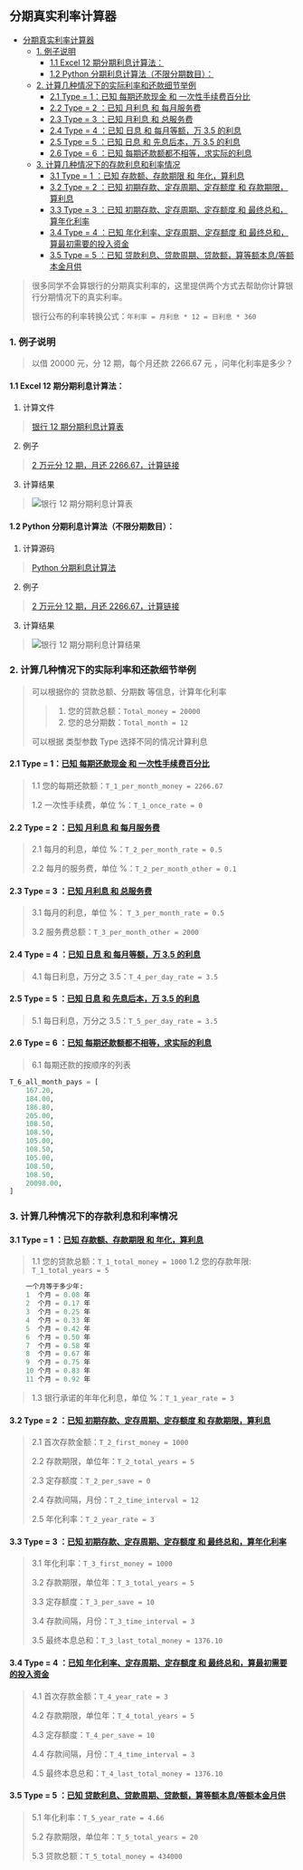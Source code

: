 ## 分期真实利率计算器

<!--ts-->
   * [分期真实利率计算器](#分期真实利率计算器)
      * [1. 例子说明](#1-例子说明)
         * [1.1 Excel 12 期分期利息计算法：](#11-excel-12-期分期利息计算法)
         * [1.2 Python 分期利息计算法（不限分期数目）：](#12-python-分期利息计算法不限分期数目)
      * [2. 计算几种情况下的实际利率和还款细节举例](#2-计算几种情况下的实际利率和还款细节举例)
         * [2.1 Type = 1：<a href="https://onlinegdb.com/S1m6AZAr8" rel="nofollow">已知 每期还款现金 和 一次性手续费百分比</a>](#21-type--1已知-每期还款现金-和-一次性手续费百分比)
         * [2.2 Type = 2 ：<a href="https://onlinegdb.com/Bk5C0ZRrI" rel="nofollow">已知 月利息 和 每月服务费</a>](#22-type--2-已知-月利息-和-每月服务费)
         * [2.3 Type = 3 ：<a href="https://onlinegdb.com/HJBV1MRHI" rel="nofollow">已知 月利息 和 总服务费</a>](#23-type--3-已知-月利息-和-总服务费)
         * [2.4 Type = 4 ：<a href="https://onlinegdb.com/rJg8U1MArU" rel="nofollow">已知 日息 和 每月等额，万 3.5 的利息</a>](#24-type--4-已知-日息-和-每月等额万-35-的利息)
         * [2.5 Type = 5 ：<a href="https://onlinegdb.com/H1pw1GAB8" rel="nofollow">已知 日息 和 先息后本，万 3.5 的利息</a>](#25-type--5-已知-日息-和-先息后本万-35-的利息)
         * [2.6 Type = 6 ：<a href="https://onlinegdb.com/rkzp1MRrU" rel="nofollow">已知 每期还款额都不相等，求实际的利息</a>](#26-type--6-已知-每期还款额都不相等求实际的利息)
      * [3. 计算几种情况下的存款利息和利率情况](#3-计算几种情况下的存款利息和利率情况)
         * [3.1 Type = 1 ：<a href="https://onlinegdb.com/B1fHQMRrU" rel="nofollow">已知 存款额、存款期限 和 年化，算利息</a>](#31-type--1-已知-存款额存款期限-和-年化算利息)
         * [3.2 Type = 2 ：<a href="https://onlinegdb.com/SyWImMASU" rel="nofollow">已知 初期存款、定存周期、定存额度 和 存款期限，算利息</a>](#32-type--2-已知-初期存款定存周期定存额度-和-存款期限算利息)
         * [3.3 Type = 3 ：<a href="https://onlinegdb.com/HyGvmG0SU" rel="nofollow">已知 初期存款、定存周期、定存额度 和 最终总和，算年化利率</a>](#33-type--3-已知-初期存款定存周期定存额度-和-最终总和算年化利率)
         * [3.4 Type = 4 ：<a href="https://onlinegdb.com/BkRD7zRrU" rel="nofollow">已知 年化利率、定存周期、定存额度 和 最终总和，算最初需要的投入资金</a>](#34-type--4-已知-年化利率定存周期定存额度-和-最终总和算最初需要的投入资金)
         * [3.5 Type = 5 ：<a href="https://onlinegdb.com/Hk9rQMXU8" rel="nofollow">已知 贷款利息、贷款周期、贷款额，算等额本息/等额本金月供</a>](#35-type--5-已知-贷款利息贷款周期贷款额算等额本息等额本金月供)
<!--te-->

> 很多同学不会算银行的分期真实利率的，这里提供两个方式去帮助你计算银行分期情况下的真实利率。
>
> 银行公布的利率转换公式：`年利率 = 月利息 * 12 = 日利息 * 360`

### 1. 例子说明
> 以借 20000 元，分 12 期，每个月还款 2266.67 元 ，问年化利率是多少？

#### 1.1 Excel 12 期分期利息计算法：

1. 计算文件
>
> [银行 12 期分期利息计算表](/银行-12-期分期利息计算表.xlsx)

2. 例子
>
> [2 万元分 12 期，月还 2266.67，计算链接](/银行-12-期分期利息计算表.xlsx)

3. 计算结果
>
> ![银行 12 期分期利息计算表](/pics/rate_calc_1.png)

#### 1.2 Python 分期利息计算法（不限分期数目）：

1. 计算源码
>
> [Python 分期利息计算法](/interst_rate_calc.py)

2. 例子
>
> [2 万元分 12 期，月还 2266.67，计算链接](https://onlinegdb.com/BkvybphrU)

3. 计算结果
>
> ![银行 12 期分期利息计算结果](/pics/rate_calc_2.png)

### 2. 计算几种情况下的实际利率和还款细节举例
> 可以根据你的 贷款总额、分期数 等信息，计算年化利率
>
>> 1. 您的贷款总额：`Total_money = 20000`
>> 2. 您的总分期数：`Total_month = 12`
>
> 可以根据 类型参数 Type 选择不同的情况计算利息

#### 2.1 Type = 1：[已知 每期还款现金 和 一次性手续费百分比](https://onlinegdb.com/S1m6AZAr8)
> 1.1 您的每期还款额：`T_1_per_month_money = 2266.67`
>
> 1.2 一次性手续费，单位 %：`T_1_once_rate = 0`

#### 2.2 Type = 2 ：[已知 月利息 和 每月服务费](https://onlinegdb.com/Bk5C0ZRrI)
> 2.1 每月的利息，单位 %：`T_2_per_month_rate = 0.5`
>
> 2.2 每月的服务费，单位 %：`T_2_per_month_other = 0.1`

#### 2.3 Type = 3 ：[已知 月利息 和 总服务费](https://onlinegdb.com/HJBV1MRHI)
> 3.1 每月的利息，单位 %： `T_3_per_month_rate = 0.5`
>
> 3.2 服务费总额：`T_3_per_month_other = 2000`

#### 2.4 Type = 4 ：[已知 日息 和 每月等额，万 3.5 的利息](https://onlinegdb.com/rJg8U1MArU)
> 4.1 每日利息，万分之 3.5：`T_4_per_day_rate = 3.5`

#### 2.5 Type = 5 ：[已知 日息 和 先息后本，万 3.5 的利息](https://onlinegdb.com/H1pw1GAB8)
> 5.1 每日利息，万分之 3.5：`T_5_per_day_rate = 3.5`

#### 2.6 Type = 6 ：[已知 每期还款额都不相等，求实际的利息](https://onlinegdb.com/rkzp1MRrU)
> 6.1 每期还款的按顺序的列表
```python
T_6_all_month_pays = [
    167.20,
    184.00,
    186.80,
    205.00,
    108.50,
    108.50,
    105.00,
    108.50,
    105.00,
    108.50,
    108.50,
    20098.00,
]
```

### 3. 计算几种情况下的存款利息和利率情况

#### 3.1 Type = 1 ：[已知 存款额、存款期限 和 年化，算利息](https://onlinegdb.com/B1fHQMRrU)
> 1.1 您的贷款总额：`T_1_total_money = 1000`
> 1.2 您的存款年限: `T_1_total_years = 5`
```python
    一个月等于多少年:
    1  个月 = 0.08 年
    2  个月 = 0.17 年
    3  个月 = 0.25 年
    4  个月 = 0.33 年
    5  个月 = 0.42 年
    6  个月 = 0.50 年
    7  个月 = 0.58 年
    8  个月 = 0.67 年
    9  个月 = 0.75 年
    10 个月 = 0.83 年
    11 个月 = 0.92 年
```
> 1.3 银行承诺的年年化利息，单位 %：`T_1_year_rate = 3`

#### 3.2 Type = 2 ：[已知 初期存款、定存周期、定存额度 和 存款期限，算利息](https://onlinegdb.com/SyWImMASU)
> 2.1 首次存款金额：`T_2_first_money = 1000`
>
> 2.2 存款期限，单位年：`T_2_total_years = 5`
>
> 2.3 定存额度：`T_2_per_save = 0`
>
> 2.4 存款间隔，月份：`T_2_time_interval = 12`
>
> 2.5 年化利率：`T_2_year_rate = 3`

#### 3.3 Type = 3 ：[已知 初期存款、定存周期、定存额度 和 最终总和，算年化利率](https://onlinegdb.com/HyGvmG0SU)
> 3.1 年化利率：`T_3_first_money = 1000`
>
> 3.2 存款期限，单位年：`T_3_total_years = 5`
>
> 3.3 定存额度：`T_3_per_save = 10`
>
> 3.4 存款间隔，月份：`T_3_time_interval = 3`
>
> 3.5 最终本息总和：`T_3_last_total_money = 1376.10`

#### 3.4 Type = 4 ：[已知 年化利率、定存周期、定存额度 和 最终总和，算最初需要的投入资金](https://onlinegdb.com/BkRD7zRrU)
> 4.1 首次存款金额：`T_4_year_rate = 3`
>
> 4.2 存款期限，单位年：`T_4_total_years = 5`
>
> 4.3 定存额度：`T_4_per_save = 10`
>
> 4.4 存款间隔，月份：`T_4_time_interval = 3`
>
> 4.5 最终本息总和：`T_4_last_total_money = 1376.10`

#### 3.5 Type = 5 ：[已知 贷款利息、贷款周期、贷款额，算等额本息/等额本金月供](https://onlinegdb.com/Hk9rQMXU8)
> 5.1 年化利率：`T_5_year_rate = 4.66`
>
> 5.2 存款期限，单位年：`T_5_total_years = 20`
>
> 5.3 贷款总额：`T_5_total_money = 434000`
